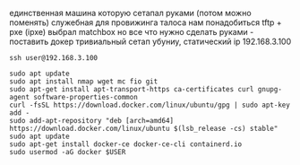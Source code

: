 единственная машина которую сетапал руками (потом можно поменять) служебная для провижинга талоса
нам понадобиться tftp + pxe (ipxe)
выбрал matchbox
но все что нужно сделать руками - поставить докер
тривиальный сетап убуниу, статический ip 192.168.3.100

```
ssh user@192.168.3.100
```

```
sudo apt update
sudo apt install nmap wget mc fio git
sudo apt-get install apt-transport-https ca-certificates curl gnupg-agent software-properties-common
curl -fsSL https://download.docker.com/linux/ubuntu/gpg | sudo apt-key add -
sudo add-apt-repository "deb [arch=amd64] https://download.docker.com/linux/ubuntu $(lsb_release -cs) stable"
sudo apt update
sudo apt-get install docker-ce docker-ce-cli containerd.io
sudo usermod -aG docker $USER
```